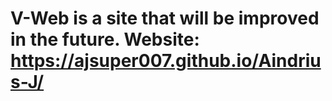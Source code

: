﻿# V-Web is a site that will be improved in the future. Website: https://ajsuper007.github.io/Aindrius-J/
